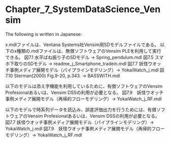 # Chapter_7_SystemDataScience_Vensim

The following is written in Japanese:

x.mdlファイルは、Ventana Systems社Vensim用SDモデルファイルである。
以下のx種類の.mdlファイルは、無償ソフトウェアのVensim PLEを利用して実行できる。
図7.1 水平ばね振り子のSDモデル -> Spring_pendulum.mdl
図7.5 スマホ下取りのSDモデル -> readme_j_Smartphone_tradein.mdl
図7.7 妖怪ウオッチ事例メディア展開モデル（パイプラインモデリング）-> YokaiWatch_j.mdl
図7.10 Sterman(2000) Fig.9-20, p.343. -> BASSWITH.mdl

以下のモデルは添え字機能を利用しているために、有償ソフトウェアのVensim Profesionalあるいは、Vensim DSSの利用が必要となる。
図7.9　妖怪ウオッチ事例メディア展開モデル（再帰的フローモデリング）-> YokaiWatch_j_RF.mdl

以下のモデルで時系列データを読込み、誤差評価出力を行うためには、有償ソフトウェアのVensim Profesionalあるいは、Vensim DSSの利用が必要となる。
図7.7 妖怪ウオッチ事例メディア展開モデル（パイプラインモデリング）-> YokaiWatch_j.mdl
図7.9　妖怪ウオッチ事例メディア展開モデル（再帰的フローモデリング）-> YokaiWatch_j_RF.mdl
